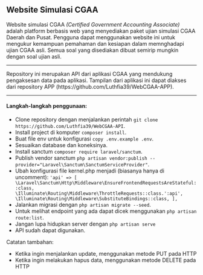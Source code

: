 ## Website Simulasi CGAA
Website simulasi CGAA <i>(Certified Government Accounting Associate)</i> adalah platform berbasis web yang menyediakan paket ujian simulasi CGAA Daerah dan Pusat. Pengguna dapat menggunakan website ini untuk mengukur kemampuan pemahaman dan kesiapan dalam memnghadapi ujian CGAA asli. Semua soal yang disediakan dibuat semirip mungkin dengan soal ujian asli. 
<hr>
Repository ini merupakan API dari aplikasi CGAA yang mendukung pengaksesan data pada aplikasi. Tampilan dari aplikasi ini dapat diakses dari repository APP (https://github.com/Luthfia39/WebCGAA-APP).
<hr>

#### Langkah-langkah penggunaan:
- Clone repository dengan menjalankan perintah `git clone https://github.com/Luthfia39/WebCGAA-API`.
- Install project di komputer `composer install`.
- Buat file env untuk konfigurasi `copy .env.example .env`.
- Sesuaikan database dan koneksinya.
- Install sanctum `composer require laravel/sanctum`.
- Publish vendor sanctum `php artisan vendor:publish --provider="Laravel\Sanctum\SanctumServiceProvider"`.
- Ubah konfigurasi file kernel.php menjadi (biasanya hanya di uncomment):
    `'api' => [
    \Laravel\Sanctum\Http\Middleware\EnsureFrontendRequestsAreStateful::class,
    \Illuminate\Routing\Middleware\ThrottleRequests::class.':api',
    \Illuminate\Routing\Middleware\SubstituteBindings::class,
    ],`
- Jalankan migrasi dengan `php artisan migrate --seed`.
- Untuk melihat endpoint yang ada dapat dicek menggunakan `php artisan route:list`.
- Jangan lupa hidupkan server dengan `php artisan serve`
- API sudah dapat digunakan.

Catatan tambahan:
- Ketika ingin menjalankan update, menggunakan metode PUT pada HTTP
- Ketika ingin melakukan hapus data, menggunakan metode DELETE pada HTTP
